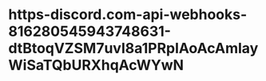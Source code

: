 # https-discord.com-api-webhooks-816280545943748631-dtBtoqVZSM7uvI8a1PRplAoAcAmlayWiSaTQbURXhqAcWYwN